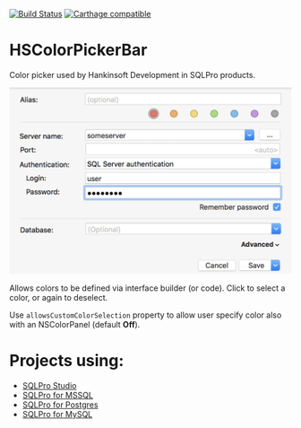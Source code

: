 [![Build Status](https://travis-ci.org/hankinsoft/HSColorPickerBar.svg?branch=master)](https://travis-ci.org/hankinsoft/HSColorPickerBar)
[![Carthage compatible](https://img.shields.io/badge/Carthage-compatible-4BC51D.svg?style=flat)](https://github.com/Carthage/Carthage)

# HSColorPickerBar
Color picker used by Hankinsoft Development in SQLPro products.

![Preview](https://raw.githubusercontent.com/hankinsoft/HSColorPickerBar/master/example.png)

Allows colors to be defined via interface builder (or code). Click to select a color, or again to deselect.

Use `allowsCustomColorSelection` property to allow user specify color also with an NSColorPanel (default **Off**). 

# Projects using:
+ [SQLPro Studio](https://sqlprostudio.com)
+ [SQLPro for MSSQL](https://macsqlclient.com)
+ [SQLPro for Postgres](https://macpostgresclient.com)
+ [SQLPro for MySQL](https://www.mysqlui.com)
